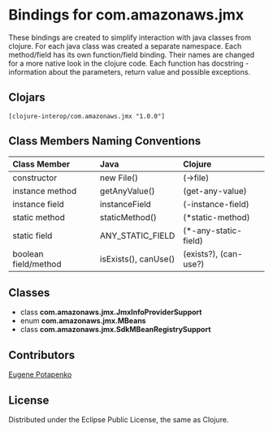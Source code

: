# Bindings for com.amazonaws.jmx

These bindings are created to simplify interaction with java classes from clojure.
For each java class was created a separate namespace.
Each method/field has its own function/field binding.
Their names are changed for a more native look in the clojure code. Each function has docstring - information about the parameters, return value and possible exceptions.

## Clojars

```
[clojure-interop/com.amazonaws.jmx "1.0.0"]
```

## Class Members Naming Conventions

| Class Member | Java | Clojure |
|:--|:--|:--|
| constructor | new File() | (->file) |
| instance method | getAnyValue() | (get-any-value) |
| instance field | instanceField | (-instance-field) |
| static method | staticMethod() | (*static-method) |
| static field | ANY_STATIC_FIELD | (*-any-static-field) |
| boolean field/method | isExists(), canUse() | (exists?), (can-use?) |

## Classes

- class **com.amazonaws.jmx.JmxInfoProviderSupport**
- enum **com.amazonaws.jmx.MBeans**
- class **com.amazonaws.jmx.SdkMBeanRegistrySupport**

## Contributors

[Eugene Potapenko](https://github.com/potapenko/)

## License

Distributed under the Eclipse Public License, the same as Clojure.
